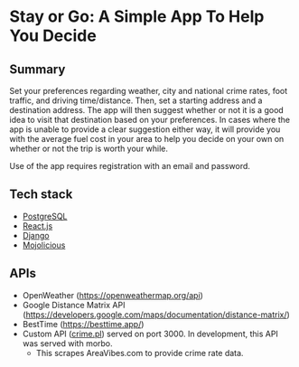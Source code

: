 # Stay or Go: A Simple App To Help You Decide

## Summary
Set your preferences regarding weather, city and national crime rates, foot traffic, and driving time/distance. Then, set a starting address and a destination address. The app will then suggest whether or not it is a good idea to visit that destination based on your preferences. In cases where the app is unable to provide a clear suggestion either way, it will provide you with the average fuel cost in your area to help you decide on your own on whether or not the trip is worth your while.

Use of the app requires registration with an email and password.

## Tech stack
- [PostgreSQL](https://github.com/topics/postgresql)
- [React.js](https://github.com/topics/react)
- [Django](https://github.com/topics/django)
- [Mojolicious](https://github.com/mojolicious/)

## APIs
- OpenWeather (https://openweathermap.org/api)
- Google Distance Matrix API (https://developers.google.com/maps/documentation/distance-matrix/)
- BestTime (https://besttime.app/)
- Custom API ([crime.pl](https://github.com/w0bbit/crime)) served on port 3000. In development, this API was served with morbo.
  - This scrapes AreaVibes.com to provide crime rate data.